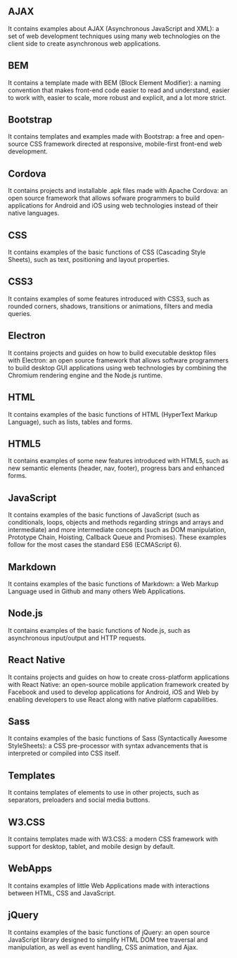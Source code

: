 ## AJAX
It contains examples about AJAX (Asynchronous JavaScript and XML): a set of web development techniques using many web technologies on the client side to create asynchronous web applications. 

## BEM
It contains a template made with BEM (Block Element Modifier): a naming convention that makes front-end code easier to read and understand, easier to work with, easier to scale, more robust and explicit, and a lot more strict.

## Bootstrap
It contains templates and examples made with Bootstrap: a free and open-source CSS framework directed at responsive, mobile-first front-end web development.

## Cordova
It contains projects and installable .apk files made with Apache Cordova: an open source framework that allows sofware programmers to build applications for Android and iOS using web technologies instead of their native languages.

## CSS
It contains examples of the basic functions of CSS (Cascading Style Sheets), such as text, positioning and layout properties.

## CSS3
It contains examples of some features introduced with CSS3, such as rounded corners, shadows, transitions or animations, filters and media queries.

## Electron
It contains projects and guides on how to build executable desktop files with Electron: an open source framework that allows software programmers to build desktop GUI applications using web technologies by combining the Chromium rendering engine and the Node.js runtime.

## HTML 
It contains examples of the basic functions of HTML (HyperText Markup Language), such as lists, tables and forms.

## HTML5
It contains examples of some new features introduced with HTML5, such as new semantic elements (header, nav, footer), progress bars and enhanced forms.

## JavaScript
It contains examples of the basic functions of JavaScript (such as conditionals, loops, objects and methods regarding strings and arrays and intermediate) and more intermediate concepts (such as DOM manipulation, Prototype Chain, Hoisting, Callback Queue and Promises). These examples follow for the most cases the standard ES6 (ECMAScript 6).

## Markdown
It contains examples of the basic functions of Markdown: a Web Markup Language used in Github and many others Web Applications.

## Node.js
It contains examples of the basic functions of Node.js, such as asynchronous input/output and HTTP requests.

## React Native
It contains projects and guides on how to create cross-platform applications with React Native: an open-source mobile application framework created by Facebook and used to develop applications for Android, iOS and Web by enabling developers to use React along with native platform capabilities.

## Sass
It contains examples of the basic functions of Sass (Syntactically Awesome StyleSheets): a CSS pre-processor with syntax advancements that is interpreted or compiled into CSS itself.

## Templates
It contains templates of elements to use in other projects, such as separators, preloaders and social media buttons.

## W3.CSS
It contains templates made with W3.CSS: a modern CSS framework with support for desktop, tablet, and mobile design by default. 

## WebApps
It contains examples of little Web Applications made with interactions between HTML, CSS and JavaScript.

## jQuery
It contains examples of the basic functions of jQuery: an open source JavaScript library designed to simplify HTML DOM tree traversal and manipulation, as well as event handling, CSS animation, and Ajax.
